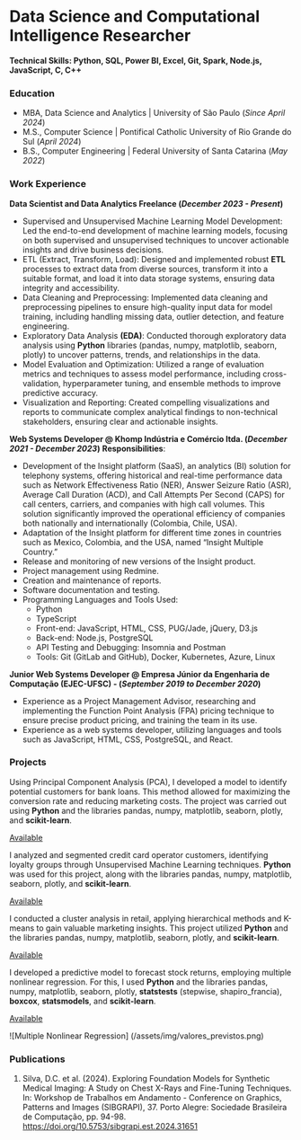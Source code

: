 # Data Science and Computational Intelligence Researcher
**Technical Skills: Python, SQL, Power BI, Excel, Git, Spark, Node.js, JavaScript, C, C++**

### Education
- MBA,  Data Science and Analytics |  University of São Paulo (_Since April 2024_)
- M.S., Computer Science           |  Pontifical Catholic University of Rio Grande do Sul (_April 2024_)
- B.S., Computer Engineering       |  Federal University of Santa Catarina (_May 2022_)

### Work Experience

**Data Scientist and Data Analytics Freelance (_December 2023 - Present_)**
- Supervised and Unsupervised Machine Learning Model Development: Led the end-to-end development of machine learning models, focusing on both supervised and unsupervised techniques to uncover actionable insights and drive business decisions.
- ETL (Extract, Transform, Load): Designed and implemented robust **ETL** processes to extract data from diverse sources, transform it into a suitable format, and load it into data storage systems, ensuring data integrity and accessibility.
- Data Cleaning and Preprocessing: Implemented data cleaning and preprocessing pipelines to ensure high-quality input data for model training, including handling missing data, outlier detection, and feature engineering.
- Exploratory Data Analysis **(EDA)**: Conducted thorough exploratory data analysis using **Python** libraries (pandas, numpy, matplotlib, seaborn, plotly) to uncover patterns, trends, and relationships in the data.
- Model Evaluation and Optimization: Utilized a range of evaluation metrics and techniques to assess model performance, including cross-validation, hyperparameter tuning, and ensemble methods to improve predictive accuracy.
- Visualization and Reporting: Created compelling visualizations and reports to communicate complex analytical findings to non-technical stakeholders, ensuring clear and actionable insights.


**Web Systems Developer @ Khomp Indústria e Comércio ltda. (_December 2021 - December 2023_)**
**Responsibilities**:
- Development of the Insight platform (SaaS), an analytics (BI) solution for telephony systems, offering historical and real-time performance data such as Network Effectiveness Ratio (NER), Answer Seizure Ratio (ASR), Average Call Duration (ACD), and Call Attempts Per Second (CAPS) for call centers, carriers, and companies with high call volumes. This solution significantly improved the operational efficiency of companies both nationally and internationally (Colombia, Chile, USA).
- Adaptation of the Insight platform for different time zones in countries such as Mexico, Colombia, and the USA, named “Insight Multiple Country.”
- Release and monitoring of new versions of the Insight product.
- Project management using Redmine.
- Creation and maintenance of reports.
- Software documentation and testing.
- Programming Languages and Tools Used:
  - Python
  - TypeScript
  - Front-end: JavaScript, HTML, CSS, PUG/Jade, jQuery, D3.js
  - Back-end: Node.js, PostgreSQL
  - API Testing and Debugging: Insomnia and Postman
  - Tools: Git (GitLab and GitHub), Docker, Kubernetes, Azure, Linux

**Junior Web Systems Developer @ Empresa Júnior da Engenharia de Computação (EJEC-UFSC) - (_September 2019 to December 2020_)**
- Experience as a Project Management Advisor, researching and implementing the Function Point Analysis (FPA) pricing technique to ensure precise product pricing, and training the team in its use.
- Experience as a web systems developer, utilizing languages and tools such as JavaScript, HTML, CSS, PostgreSQL, and React.

### Projects
Using Principal Component Analysis (PCA), I developed a model to identify potential customers for bank loans. This method allowed for maximizing the conversion rate and reducing marketing costs. The project was carried out using **Python** and the libraries pandas, numpy, matplotlib, seaborn, plotly, and **scikit-learn**.

[Available](https://github.com/DavideDaSilva/Data-Science/blob/main/Unsupervised%20Machine%20Learning/An%C3%A1lise%20Fatorial%20PCA/Script%20-%20Empr%C3%A9stimo.ipynb)
<!-- Figure -->

I analyzed and segmented credit card operator customers, identifying loyalty groups through Unsupervised Machine Learning techniques. **Python** was used for this project, along with the libraries pandas, numpy, matplotlib, seaborn, plotly, and **scikit-learn**.

[Available](https://github.com/DavideDaSilva/Data-Science/blob/main/Unsupervised%20Machine%20Learning/An%C3%A1lise%20de%20Cluster%20I/Cartao_De_Cr%C3%A9dito_Clientes.ipynb)
<!-- Figure -->

I conducted a cluster analysis in retail, applying hierarchical methods and K-means to gain valuable marketing insights. This project utilized **Python** and the libraries pandas, numpy, matplotlib, seaborn, plotly, and **scikit-learn**.

[Available](https://github.com/DavideDaSilva/Data-Science/blob/main/Unsupervised%20Machine%20Learning/An%C3%A1lise%20de%20Cluster%20I/Script%20-%20Regional.ipynb)
<!-- Figure -->

I developed a predictive model to forecast stock returns, employing multiple nonlinear regression. For this, I used **Python** and the libraries pandas, numpy, matplotlib, seaborn, plotly, **statstests** (stepwise, shapiro_francia), **boxcox**, **statsmodels**, and **scikit-learn**.

[Available](https://github.com/DavideDaSilva/Data-Science/blob/main/Supervised%20Machine%20Learning/An%C3%A1lise%20de%20Regressao%20Simples%20e%20Multipla/Regressao_Nao_Linear_Multipla_retorno.ipynb)

![Multiple Nonlinear Regression] (/assets/img/valores_previstos.png)
<!-- Figure -->


### Publications
1. Silva, D.C. et al. (2024). Exploring Foundation Models for Synthetic Medical Imaging: A Study on Chest X-Rays and Fine-Tuning Techniques. In: Workshop de Trabalhos em Andamento - Conference on Graphics, Patterns and Images (SIBGRAPI), 37. Porto Alegre: Sociedade Brasileira de Computação, pp. 94-98. https://doi.org/10.5753/sibgrapi.est.2024.31651


